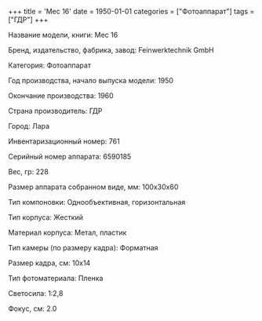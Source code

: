 +++
title = 'Mec 16'
date = 1950-01-01
categories = ["Фотоаппарат"]
tags = ["ГДР"]
+++

Название модели, книги: Mec 16

Бренд, издательство, фабрика, завод: Feinwerktechnik GmbH

Категория: Фотоаппарат

Год производства, начало выпуска модели: 1950

Окончание производства: 1960

Страна производитель: ГДР

Город: Лара

Инвентаризационный номер: 761

Серийный номер аппарата: 6590185

Вес, гр: 228

Размер аппарата  собранном виде, мм: 100х30х60

Тип компоновки: Однообъективная, горизонтальная

Тип корпуса: Жесткий

Материал корпуса: Метал, пластик

Тип камеры (по размеру кадра): Форматная

Размер кадра, см: 10х14

Тип фотоматериала: Пленка

Светосила: 1:2,8

Фокус, см: 2.0

